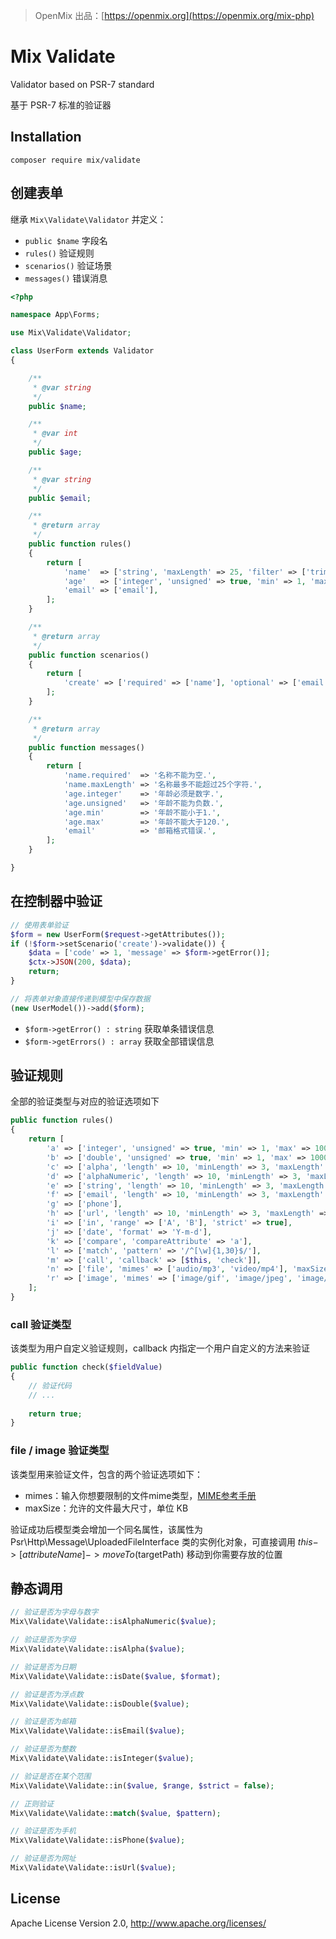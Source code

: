 > OpenMix 出品：[https://openmix.org](https://openmix.org/mix-php)

# Mix Validate

Validator based on PSR-7 standard

基于 PSR-7 标准的验证器

## Installation

```
composer require mix/validate
```

## 创建表单

继承 `Mix\Validate\Validator` 并定义：

- `public $name` 字段名
- `rules()` 验证规则
- `scenarios()` 验证场景
- `messages()` 错误消息

```php
<?php

namespace App\Forms;

use Mix\Validate\Validator;

class UserForm extends Validator
{

    /**
     * @var string
     */
    public $name;

    /**
     * @var int
     */
    public $age;

    /**
     * @var string
     */
    public $email;

    /**
     * @return array
     */
    public function rules()
    {
        return [
            'name'  => ['string', 'maxLength' => 25, 'filter' => ['trim']],
            'age'   => ['integer', 'unsigned' => true, 'min' => 1, 'max' => 120],
            'email' => ['email'],
        ];
    }

    /**
     * @return array
     */
    public function scenarios()
    {
        return [
            'create' => ['required' => ['name'], 'optional' => ['email', 'age']],
        ];
    }

    /**
     * @return array
     */
    public function messages()
    {
        return [
            'name.required'  => '名称不能为空.',
            'name.maxLength' => '名称最多不能超过25个字符.',
            'age.integer'    => '年龄必须是数字.',
            'age.unsigned'   => '年龄不能为负数.',
            'age.min'        => '年龄不能小于1.',
            'age.max'        => '年龄不能大于120.',
            'email'          => '邮箱格式错误.',
        ];
    }

}
```

## 在控制器中验证

```php
// 使用表单验证
$form = new UserForm($request->getAttributes());
if (!$form->setScenario('create')->validate()) {
    $data = ['code' => 1, 'message' => $form->getError()];
    $ctx->JSON(200, $data);
    return;
}

// 将表单对象直接传递到模型中保存数据
(new UserModel())->add($form);
```

- `$form->getError() : string` 获取单条错误信息
- `$form->getErrors() : array` 获取全部错误信息

## 验证规则

全部的验证类型与对应的验证选项如下

```php
public function rules()
{
    return [
        'a' => ['integer', 'unsigned' => true, 'min' => 1, 'max' => 1000000, 'length' => 10, 'minLength' => 3, 'maxLength' => 5],
        'b' => ['double', 'unsigned' => true, 'min' => 1, 'max' => 1000000, 'length' => 10, 'minLength' => 3, 'maxLength' => 5],
        'c' => ['alpha', 'length' => 10, 'minLength' => 3, 'maxLength' => 5],
        'd' => ['alphaNumeric', 'length' => 10, 'minLength' => 3, 'maxLength' => 5],
        'e' => ['string', 'length' => 10, 'minLength' => 3, 'maxLength' => 5, 'filter' => ['trim', 'strip_tags', 'htmlspecialchars']],
        'f' => ['email', 'length' => 10, 'minLength' => 3, 'maxLength' => 5],
        'g' => ['phone'],
        'h' => ['url', 'length' => 10, 'minLength' => 3, 'maxLength' => 5],
        'i' => ['in', 'range' => ['A', 'B'], 'strict' => true],
        'j' => ['date', 'format' => 'Y-m-d'],
        'k' => ['compare', 'compareAttribute' => 'a'],
        'l' => ['match', 'pattern' => '/^[\w]{1,30}$/'],
        'm' => ['call', 'callback' => [$this, 'check']],
        'n' => ['file', 'mimes' => ['audio/mp3', 'video/mp4'], 'maxSize' => 1024 * 1],
        'r' => ['image', 'mimes' => ['image/gif', 'image/jpeg', 'image/png'], 'maxSize' => 1024 * 1],
    ];
}
```

### call 验证类型

该类型为用户自定义验证规则，callback 内指定一个用户自定义的方法来验证

```php
public function check($fieldValue)
{
    // 验证代码
    // ...
    
    return true;
}
```

### file / image 验证类型

该类型用来验证文件，包含的两个验证选项如下：

- mimes：输入你想要限制的文件mime类型，[MIME参考手册](http://www.w3school.com.cn/media/media_mimeref.asp)
- maxSize：允许的文件最大尺寸，单位 KB

验证成功后模型类会增加一个同名属性，该属性为 Psr\Http\Message\UploadedFileInterface 类的实例化对象，可直接调用 $this->[attributeName]->moveTo($targetPath) 移动到你需要存放的位置

## 静态调用

```php
// 验证是否为字母与数字
Mix\Validate\Validate::isAlphaNumeric($value);

// 验证是否为字母
Mix\Validate\Validate::isAlpha($value); 

// 验证是否为日期
Mix\Validate\Validate::isDate($value, $format); 

// 验证是否为浮点数
Mix\Validate\Validate::isDouble($value); 

// 验证是否为邮箱
Mix\Validate\Validate::isEmail($value); 

// 验证是否为整数
Mix\Validate\Validate::isInteger($value);

// 验证是否在某个范围
Mix\Validate\Validate::in($value, $range, $strict = false); 

// 正则验证
Mix\Validate\Validate::match($value, $pattern); 

// 验证是否为手机
Mix\Validate\Validate::isPhone($value); 

// 验证是否为网址
Mix\Validate\Validate::isUrl($value); 
```

## License

Apache License Version 2.0, http://www.apache.org/licenses/
